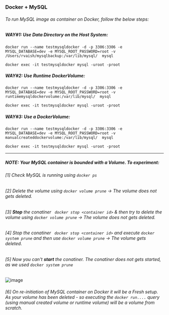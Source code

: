 ### Docker + MySQL

###### To run MySQL image as container on Docker, follow the below steps:

##### WAY#1: Use Data Directory on the Host System:
```
docker run --name testmysqldocker -d -p 3306:3306 -e MYSQL_DATABASE=dev -e MYSQL_ROOT_PASSWORD=root -v /Users/rvaish/mysqlbackup:/var/lib/mysql/  mysql

docker exec -it testmysqldocker mysql -uroot -proot
```

##### WAY#2: Use Runtime DockerVolume:
```
docker run --name testmysqldocker -d -p 3306:3306 -e MYSQL_DATABASE=dev -e MYSQL_ROOT_PASSWORD=root -v runtimemysqldockervolume:/var/lib/mysql/  mysql

docker exec -it testmysqldocker mysql -uroot -proot
```

##### WAY#3: Use a DockerVolume: 
```
docker run --name testmysqldocker -d -p 3306:3306 -e MYSQL_DATABASE=dev -e MYSQL_ROOT_PASSWORD=root -v manualcreateddockervolume:/var/lib/mysql/  mysql

docker exec -it testmysqldocker mysql -uroot -proot
```
<hr>

##### NOTE: Your MySQL container is bounded with a Volume. To experiment:
###### [1] Check MySQL is running using ```docker ps``` </br>
###### [2] Delete the volume using ```docker volume prune``` &rarr; The volume does not gets deleted. </br>
###### [3] **Stop** the conatiner ``` docker stop <container id>``` & then try to delete the volume using ```docker volume prune``` &rarr; The volume does not gets deleted. </br>
###### [4] Stop the conatiner ``` docker stop <container id>``` and execute ``` docker system prune ``` and then use ```docker volume prune``` &rarr; The volume gets deleted. </br>
###### [5] Now you can't **start** the conatiner. The conatiner does not gets started, as we used  ``` docker system prune ``` </br>

![image](https://user-images.githubusercontent.com/45539698/68086080-cfa38000-fe6d-11e9-93b7-290f13c5c02c.png)
###### [6] On re-initiation of MySQL container on Docker it will be a *Fresh setup*. As your volume has been deleted - so executing the *```docker run....```* query (using manual created volume or runtime volume) will be a volume from scratch.</br>
